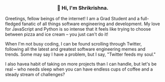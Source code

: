 <h3 align="center"> 👋 Hi, I'm Shrikrishna.</h3>

Greetings, fellow beings of the internet! I am a Grad Student and a full-fledged fanatic of all things software engineering and development. My love for JavaScript and Python is so intense that it feels like trying to choose between pizza and ice cream – you just can't do it!

When I'm not busy coding, I can be found scrolling through Twitter, following all the latest and greatest software engineering memes and trends. Some may say I have a problem, but I say, "Twitter feeds my soul."

I also havea habit of taking on more projects than I can handle, but let's be real – who needs sleep when you can have endless cups of coffee and a steady stream of challenges?

<!--
**falcon-head/falcon-head** is a ✨ _special_ ✨ repository because its `README.md` (this file) appears on your GitHub profile.

Here are some ideas to get you started:

- 🔭 I’m currently working on ...
- 🌱 I’m currently learning ...
- 👯 I’m looking to collaborate on ...
- 🤔 I’m looking for help with ...
- 💬 Ask me about ...
- 📫 How to reach me: ...
- 😄 Pronouns: ...
- ⚡ Fun fact: ...
-->

